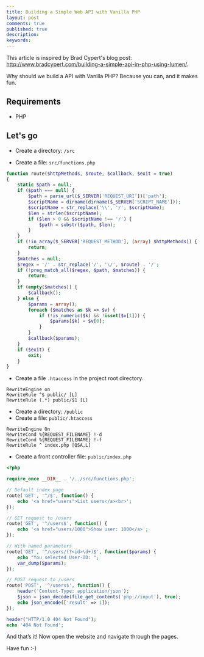 ```yaml
---
title: Building a Simple Web API with Vanilla PHP
layout: post
comments: true
published: true
description: 
keywords: 
---
```


This article is inspired by Brad Cypert's blog post: <http://www.bradcypert.com/building-a-simple-api-in-php-using-lumen/>.

Why should we build a API with Vanilla PHP? Because you can, and it makes fun.

## Requirements

* PHP

## Let's go

* Create a directory: `/src`

* Create a file: `src/functions.php`

```php
function route($httpMethods, $route, $callback, $exit = true)
{
    static $path = null;
    if ($path === null) {
        $path = parse_url($_SERVER['REQUEST_URI'])['path'];
        $scriptName = dirname(dirname($_SERVER['SCRIPT_NAME']));
        $scriptName = str_replace('\\', '/', $scriptName);
        $len = strlen($scriptName);
        if ($len > 0 && $scriptName !== '/') {
            $path = substr($path, $len);
        }
    }
    if (!in_array($_SERVER['REQUEST_METHOD'], (array) $httpMethods)) {
        return;
    }
    $matches = null;
    $regex = '/' . str_replace('/', '\/', $route) . '/';
    if (!preg_match_all($regex, $path, $matches)) {
        return;
    }
    if (empty($matches)) {
        $callback();
    } else {
        $params = array();
        foreach ($matches as $k => $v) {
            if (!is_numeric($k) && !isset($v[1])) {
                $params[$k] = $v[0];
            }
        }
        $callback($params);
    }
    if ($exit) {
        exit;
    }
}
```

* Create a file `.htaccess` in the project root directory.

```htaccess
RewriteEngine on
RewriteRule ^$ public/ [L]
RewriteRule (.*) public/$1 [L]
```

* Create a directory: `/public`
* Create a file: `public/.htaccess`

```
RewriteEngine On
RewriteCond %{REQUEST_FILENAME} !-d
RewriteCond %{REQUEST_FILENAME} !-f
RewriteRule ^ index.php [QSA,L]
```

* Create a front controller file: `public/index.php`

```php
<?php

require_once __DIR__ . '/../src/functions.php';

// Default index page
route('GET', '^/$', function() {
    echo '<a href="users">List users</a><br>';
});

// GET request to /users
route('GET', '^/users$', function() {
    echo '<a href="users/1000">Show user: 1000</a>';
});

// With named parameters
route('GET', '^/users/(?<id>\d+)$', function($params) {
    echo "You selected User-ID: ";
    var_dump($params);
});

// POST request to /users
route('POST', '^/users$', function() {
    header('Content-Type: application/json');
    $json = json_decode(file_get_contents('php://input'), true);
    echo json_encode(['result' => 1]);
});

header("HTTP/1.0 404 Not Found");
echo '404 Not Found';

```

And that’s it! Now open the website and navigate through the pages.

Have fun :-)
